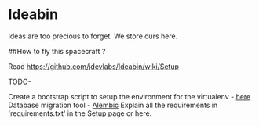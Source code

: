 # Ideabin

Ideas are too precious to forget. We store ours here.

##How to fly this spacecraft ?

Read https://github.com/jdevlabs/Ideabin/wiki/Setup



TODO-

Create a bootstrap script to setup the environment for the virtualenv  - [here][1]
Database migration tool - [Alembic][2]
Explain all the requirements in 'requirements.txt' in the Setup page or here.




[1]: https://virtualenv.pypa.io/en/latest/virtualenv.html#creating-your-own-bootstrap-scripts
[2]: http://alembic.readthedocs.org/en/latest/